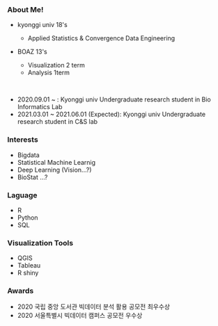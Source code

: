 ### About Me!
- kyonggi univ 18's 
  - Applied Statistics & Convergence Data Engineering
 
- BOAZ 13's 
  - Visualization 2 term
  - Analysis 1term

</br>

- 2020.09.01 ~ : Kyonggi univ Undergraduate research student in Bio Informatics Lab
- 2021.03.01 ~ 2021.06.01 (Expected): Kyonggi univ Undergraduate research student in C&S lab

### Interests
- Bigdata
- Statistical Machine Learnig
- Deep Learning (Vision...?)
- BioStat ...?

### Laguage
- R
- Python
- SQL

### Visualization Tools
- QGIS
- Tableau
- R shiny


### Awards
- 2020 국립 중앙 도서관 빅데이터 분석 활용 공모전 최우수상
- 2020 서울특별시 빅데이터 캠퍼스 공모전 우수상

<!--
**GGoYoungHee/GGoYoungHee** is a ✨ _special_ ✨ repository because its `README.md` (this file) appears on your GitHub profile.

Here are some ideas to get you started:

- 🔭 I’m currently working on ...
- 🌱 I’m currently learning ...
- 👯 I’m looking to collaborate on ...
- 🤔 I’m looking for help with ...
- 💬 Ask me about ...
- 📫 How to reach me: ...
- 😄 Pronouns: ...
- ⚡ Fun fact: ...
-->
